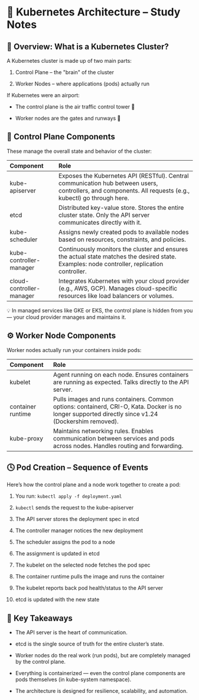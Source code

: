 # 📘 Kubernetes Architecture – Study Notes

## 🧱 Overview: What is a Kubernetes Cluster?
A Kubernetes cluster is made up of two main parts:

1. Control Plane – the "brain" of the cluster

2. Worker Nodes – where applications (pods) actually run

If Kubernetes were an airport:

- The control plane is the air traffic control tower 🛫

- Worker nodes are the gates and runways 🛬

## 🧠 Control Plane Components
These manage the overall state and behavior of the cluster:


|Component|Role|
|:------|:---|
|kube-apiserver|	Exposes the Kubernetes API (RESTful). Central communication hub between users, controllers, and components. All requests (e.g., kubectl) go through here.
|etcd|Distributed key-value store. Stores the entire cluster state. Only the API server communicates directly with it.|
|kube-scheduler	|Assigns newly created pods to available nodes based on resources, constraints, and policies.|
|kube-controller-manager|	Continuously monitors the cluster and ensures the actual state matches the desired state. Examples: node controller, replication controller.|
|cloud-controller-manager|	Integrates Kubernetes with your cloud provider (e.g., AWS, GCP). Manages cloud-specific resources like load balancers or volumes.|

💡 In managed services like GKE or EKS, the control plane is hidden from you — your cloud provider manages and maintains it.

## ⚙️ Worker Node Components
Worker nodes actually run your containers inside pods:

|Component|Role|
|:------|:---|
|kubelet	|Agent running on each node. Ensures containers are running as expected. Talks directly to the API server.|
|container runtime	|Pulls images and runs containers. Common options: containerd, CRI-O, Kata. Docker is no longer supported directly since v1.24 (Dockershim removed).|
|kube-proxy|	Maintains networking rules. Enables communication between services and pods across nodes. Handles routing and forwarding.|

## 🕓 Pod Creation – Sequence of Events
Here’s how the control plane and a node work together to create a pod:

1. You run: `kubectl apply -f deployment.yaml`

2. `kubectl` sends the request to the kube-apiserver

3. The API server stores the deployment spec in etcd

4. The controller manager notices the new deployment

5. The scheduler assigns the pod to a node

6. The assignment is updated in etcd

7. The kubelet on the selected node fetches the pod spec

8. The container runtime pulls the image and runs the container

9. The kubelet reports back pod health/status to the API server

10. etcd is updated with the new state

## 🧩 Key Takeaways
- The API server is the heart of communication.

- etcd is the single source of truth for the entire cluster’s state.
 
- Worker nodes do the real work (run pods), but are completely managed by the control plane.

- Everything is containerized — even the control plane components are pods themselves (in kube-system namespace).

- The architecture is designed for resilience, scalability, and automation.

